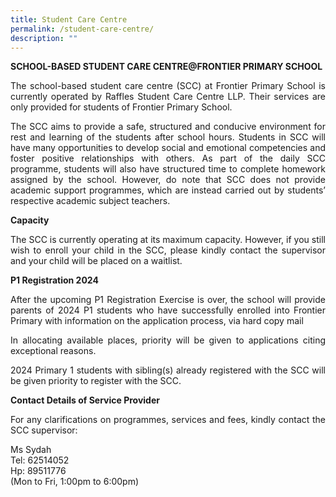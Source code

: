 ```yaml
---
title: Student Care Centre
permalink: /student-care-centre/
description: ""
---
```

<p><strong>SCHOOL-BASED STUDENT CARE CENTRE@FRONTIER PRIMARY SCHOOL</strong></p>
<p style="text-align: justify;">The school-based student care centre (SCC) at Frontier Primary School is currently operated by Raffles Student Care Centre LLP. Their services are only provided for students of Frontier Primary School.</p>
<p style="text-align: justify;">The SCC aims to provide a safe, structured and conducive environment for rest and learning of the students after school hours. Students in SCC will have many opportunities to develop social and emotional competencies and foster positive relationships with others. As part of the daily SCC programme, students will also have structured time to complete homework assigned by the school. However, do note that SCC does not provide academic support programmes, which are instead carried out by students’ respective academic subject teachers.</p>
<p><strong>Capacity</strong></p>
<p style="text-align: justify;">The SCC is currently operating at its maximum capacity. However, if you still wish to enroll your child in the SCC, please kindly contact the supervisor and your child will be placed on a waitlist.</p>
<p><strong>P1 Registration 2024</strong></p>
<p style="text-align: justify;">After the upcoming P1 Registration Exercise is over, the school will provide parents of 2024 P1 students who have successfully enrolled into Frontier Primary with information on the application process, via hard copy mail</p>
<p style="text-align: justify;">In allocating available places, priority will be given to applications citing exceptional reasons.</p>
<p style="text-align: justify;">2024 Primary 1 students with sibling(s) already registered with the SCC will be given priority to register with the SCC.</p>
<p><strong>Contact Details of Service Provider</strong></p>
<p style="text-align: justify;">For any clarifications on programmes, services and fees, kindly contact the SCC supervisor:</p>
<p>Ms Sydah<br>Tel: 62514052 <br>Hp: 89511776<br>(Mon to Fri, 1:00pm to 6:00pm)</p>